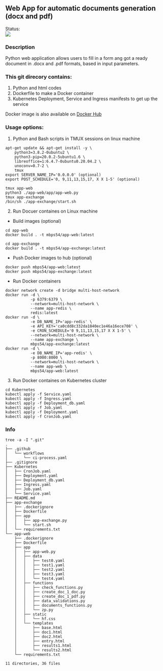 ## Web App for automatic documents generation (docx and pdf)
Status:<br><img src="https://github.com/mbps54/web_doc_app/actions/workflows/ci-process.yaml/badge.svg"><br>
### Description
Python web application allows users to fill in a form ang got a ready document in .docx and .pdf formats, based in input parameters.

### This git direcory contains:
1. Python and html codes
2. Dockerfile to make a Docker container
3. Kubernetes Deployment, Service and Ingress manifests to get up the service

Docker image is also available on [Docker Hub](https://hub.docker.com/r/mbps54/web_doc_app)

### Usage options:
1. Python and Bash scripts in TMUX sessions on linux machine
```
apt-get update && apt-get install -y \
    python3=3.8.2-0ubuntu2 \
    python3-pip=20.0.2-5ubuntu1.6 \
    libreoffice=1:6.4.7-0ubuntu0.20.04.2 \
    unoconv=0.7-2 \
    tmux
export SERVER_NAME_IP='0.0.0.0' (optional)
export POST_SCHEDULE='0, 9,11,13,15,17, X X 1-5' (optional)

tmux app-web
python3 ./app-web/app/app-web.py
tmux app-exchange
/bin/sh ./app-exchange/start.sh

```

2. Run Docuer containes on Linux machine
- Build images (optional)
```
cd app-web
docker build . -t mbps54/app-web:latest

cd app-exchange
docker build . -t mbps54/app-exchange:latest
```
- Push Docker images to hub (optional)
```
docker push mbps54/app-web:latest
docker push mbps54/app-exchange:latest
```

- Run Docker containers
```
docker network create -d bridge multi-host-network
docker run -d \
           -p 6379:6379 \
           --network=multi-host-network \
           --name app-redis \
           redis:latest
docker run -d \
           -e DB_NAME_IP='app-redis' \
           -e API_KEY='ca0cdd8c332da1840ec1e46a16ece708' \
           -e CRON_SCHEDULE='0 9,11,13,15,17 X X 1-5' \
           --network=multi-host-network \
           --name app-exchange \
           mbps54/app-exchange:latest
docker run -d \
           -e DB_NAME_IP='app-redis' \
           -p 8000:8000 \
           --network=multi-host-network \
           --name app-web \
           mbps54/app-web:latest
```

3. Run Docker containes on Kubernetes cluster
```
cd Kubernetes
kubectl apply -f Service.yaml
kubectl apply -f Ingress.yaml
kubectl apply -f Deployment_db.yaml
kubectl apply -f Job.yaml
kubectl apply -f Deployment.yaml
kubectl apply -f CronJob.yaml
```

### Info
```
tree -a -I ".git"
.
├── .github
│   └── workflows
│       └── ci-process.yaml
├── .gitignore
├── Kubernetes
│   ├── CronJob.yaml
│   ├── Deployment.yaml
│   ├── Deployment_db.yaml
│   ├── Ingress.yaml
│   ├── Job.yaml
│   └── Service.yaml
├── README.md
├── app-exchange
│   ├── .dockerignore
│   ├── Dockerfile
│   ├── app
│   │   ├── app-exchange.py
│   │   └── start.sh
│   └── requirements.txt
└── app-web
    ├── .dockerignore
    ├── Dockerfile
    ├── app
    │   ├── app-web.py
    │   ├── data
    │   │   ├── test0.yaml
    │   │   ├── test1.yaml
    │   │   ├── test2.yaml
    │   │   ├── test3.yaml
    │   │   └── test4.yaml
    │   ├── functions
    │   │   ├── check_functions.py
    │   │   ├── create_doc_1_doc.py
    │   │   ├── create_doc_1_pdf.py
    │   │   ├── data_validations.py
    │   │   ├── documents_functions.py
    │   │   └── zp.py
    │   ├── static
    │   │   └── hf.css
    │   └── templates
    │       ├── base.html
    │       ├── doc1.html
    │       ├── doc2.html
    │       ├── entry.html
    │       ├── results1.html
    │       └── results2.html
    └── requirements.txt

11 directories, 36 files

```